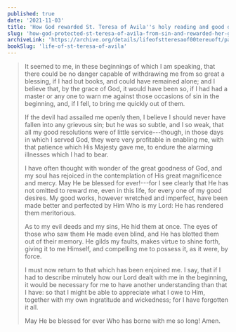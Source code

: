 ```yaml
---
published: true
date: '2021-11-03'
title: 'How God rewarded St. Teresa of Avila''s holy reading and good desires in the beginning of her devout life'
slug: 'how-god-protected-st-teresa-of-avila-from-sin-and-rewarded-her-good-desires-shortly-after-becoming-a-nun'
archiveLink: 'https://archive.org/details/lifeofstteresaof00tereuoft/page/23?view=theater'
bookSlug: 'life-of-st-teresa-of-avila'
---
```


> It seemed to me, in these beginnings of which I am speaking, that there could be no danger capable of withdrawing me from so great a blessing, if I had but books, and could have remained alone; and I believe that, by the grace of God, it would have been so, if I had had a master or any one to warn me against those occasions of sin in the beginning, and, if I fell, to bring me quickly out of them.
>
> If the devil had assailed me openly then, I believe I should never have fallen into any grievous sin; but he was so subtle, and I so weak, that all my good resolutions were of little service---though, in those days in which I served God, they were very profitable in enabling me, with that patience which His Majesty gave me, to endure the alarming illnesses which I had to bear.
>
> I have often thought with wonder of the great goodness of God, and my soul has rejoiced in the contemplation of His great magnificence and mercy. May He be blessed for ever!---for I see clearly that He has not omitted to reward me, even in this life, for every one of my good desires. My good works, however wretched and imperfect, have been made better and perfected by Him Who is my Lord: He has rendered them meritorious.
>
> As to my evil deeds and my sins, He hid them at once. The eyes of those who saw them He made even blind, and He has blotted them out of their memory. He gilds my faults, makes virtue to shine forth, giving it to me Himself, and compelling me to possess it, as it were, by force.
>
> I must now return to that which has been enjoined me. I say, that if I had to describe minutely how our Lord dealt with me in the beginning, it would be necessary for me to have another understanding than that I have: so that I might be able to appreciate what I owe to Him, together with my own ingratitude and wickedness; for I have forgotten it all.
>
> May He be blessed for ever Who has borne with me so long! Amen.